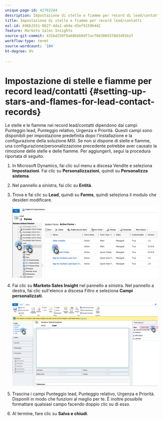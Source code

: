 ```yaml
---
unique-page-id: 42762244
description: Impostazione di stelle e fiamme per record di lead/contatti - Documentazione di Marketo - Documentazione del prodotto
title: Impostazione di stelle e fiamme per record lead/contatti
exl-id: 696b2551-0627-4da1-a64e-d3ef91596442
feature: Marketo Sales Insights
source-git-commit: 431bd258f9a68bbb9df7acf043085578d3d91b1f
workflow-type: tm+mt
source-wordcount: '184'
ht-degree: 0%

---
```


# Impostazione di stelle e fiamme per record lead/contatti {#setting-up-stars-and-flames-for-lead-contact-records}

Le stelle e le fiamme nei record lead/contatti dipendono dai campi Punteggio lead, Punteggio relativo, Urgenza e Priorità. Questi campi sono disponibili per impostazione predefinita dopo l&#39;installazione e la configurazione della soluzione MSI. Se non si dispone di stelle e fiamme, una configurazione/personalizzazione precedente potrebbe aver causato la rimozione delle stelle e delle fiamme. Per aggiungerli, segui la procedura riportata di seguito.

1. In Microsoft Dynamics, fai clic sul menu a discesa Vendite e seleziona **Impostazioni**. Fai clic su **Personalizzazioni**, quindi su **Personalizza sistema**.

1. Nel pannello a sinistra, fai clic su **Entità**.

1. Trova e fai clic su **Lead**, quindi su **Forms**, quindi seleziona il modulo che desideri modificare.

   ![](assets/setting-up-stars-and-flames-for-lead-contact-records-1.png)

1. Fai clic su **Marketo Sales Insight** nel pannello a sinistra. Nel pannello a destra, fai clic sull&#39;elenco a discesa Filtro e seleziona **Campi personalizzati**.

   ![](assets/setting-up-stars-and-flames-for-lead-contact-records-2.png)

1. Trascina i campi Punteggio lead, Punteggio relativo, Urgenza e Priorità. Disponili in modo che funzioni al meglio per te. È inoltre possibile formattare qualsiasi campo facendo doppio clic su di esso.

1. Al termine, fare clic su **Salva e chiudi**.
